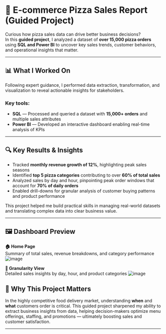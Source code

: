 # 🍕 E-commerce Pizza Sales Report (Guided Project)

Curious how pizza sales data can drive better business decisions?  
In this **guided project**, I analyzed a dataset of **over 15,000 pizza orders** using **SQL and Power BI** to uncover key sales trends, customer behaviors, and operational insights that matter.

---

## 📊 What I Worked On

Following expert guidance, I performed data extraction, transformation, and visualization to reveal actionable insights for stakeholders.

### Key tools:  
- **SQL** — Processed and queried a dataset with **15,000+ orders** and multiple sales attributes  
- **Power BI** — Developed an interactive dashboard enabling real-time analysis of KPIs

---

## 🔍 Key Results & Insights

- Tracked **monthly revenue growth of 12%**, highlighting peak sales seasons  
- Identified **top 5 pizza categories** contributing to over **60% of total sales**  
- Analyzed sales by day and hour, pinpointing peak order windows that account for **70% of daily orders**  
- Enabled drill-downs for granular analysis of customer buying patterns and product performance

This project helped me build practical skills in managing real-world datasets and translating complex data into clear business value.

---

## 🖼️ Dashboard Preview

**🏠 Home Page**  
Summary of total sales, revenue breakdowns, and category performance  
![image](https://github.com/user-attachments/assets/746d5dee-8e46-4f6e-8ba4-93efa525a8c7)


**📅 Granularity View**  
Detailed sales insights by day, hour, and product categories 
![image](https://github.com/user-attachments/assets/11e63458-64df-4f28-b9c3-468c9e7380d3)

## 🚀 Why This Project Matters

In the highly competitive food delivery market, understanding **when** and **what** customers order is critical. This guided project sharpened my ability to extract business insights from data, helping decision-makers optimize menu offerings, staffing, and promotions — ultimately boosting sales and customer satisfaction.

---
